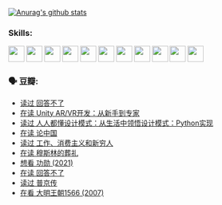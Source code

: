 
[![Anurag's github stats](https://github-readme-stats.vercel.app/api?username=w940853815)](https://github.com/anuraghazra/github-readme-stats)

### Skills:

<code><img height="32" src="https://cdn.jsdelivr.net/npm/simple-icons@v5/icons/python.svg"></code>
<code><img height="32" src="https://cdn.jsdelivr.net/npm/simple-icons@v5/icons/javascript.svg"></code>
<code><img height="32" src="https://cdn.jsdelivr.net/npm/simple-icons@v5/icons/django.svg"></code>
<code><img height="32" src="https://cdn.jsdelivr.net/npm/simple-icons@v5/icons/flask.svg"></code>
<code><img height="32" src="https://cdn.jsdelivr.net/npm/simple-icons@v5/icons/vuetify.svg"></code>
<code><img height="32" src="https://cdn.jsdelivr.net/npm/simple-icons@v5/icons/git.svg"></code>
<code><img height="32" src="https://cdn.jsdelivr.net/npm/simple-icons@v5/icons/docker.svg"></code>
<code><img height="32" src="https://cdn.jsdelivr.net/npm/simple-icons@v5/icons/postgresql.svg"></code>
<code><img height="32" src="https://cdn.jsdelivr.net/npm/simple-icons@v5/icons/elasticsearch.svg"></code>
<code><img height="32" src="https://cdn.jsdelivr.net/npm/simple-icons@v5/icons/macos.svg"></code>
<code><img height="32" src="https://cdn.jsdelivr.net/npm/simple-icons@v5/icons/linux.svg"></code>

### 🗣 豆瓣:

<!-- DOUBAN-ACTIVITIES:START -->
- [读过 回答不了](https://www.douban.com/people/136069238/status/3812155932/?_i=48844190)
- [在读 Unity AR/VR开发：从新手到专家](https://www.douban.com/people/136069238/status/3810864648/?_i=48844190)
- [读过 人人都懂设计模式：从生活中领悟设计模式：Python实现](https://www.douban.com/people/136069238/status/3806334005/?_i=48844190)
- [在读 论中国](https://www.douban.com/people/136069238/status/3805671678/?_i=48844190)
- [读过 工作、消费主义和新穷人](https://www.douban.com/people/136069238/status/3803834644/?_i=48844190)
- [在读 穆斯林的葬礼](https://www.douban.com/people/136069238/status/3802824932/?_i=48844190)
- [想看 功勋‎ (2021)](https://www.douban.com/people/136069238/status/3802127044/?_i=48844190)
- [在读 回答不了](https://www.douban.com/people/136069238/status/3802078489/?_i=48844190)
- [读过 普京传](https://www.douban.com/people/136069238/status/3802076688/?_i=48844190)
- [在看 大明王朝1566‎ (2007)](https://www.douban.com/people/136069238/status/3800275133/?_i=48844190)
<!-- DOUBAN-ACTIVITIES:END -->
<!--
**w940853815/w940853815** is a ✨ _special_ ✨ repository because its `README.md` (this file) appears on your GitHub profile.

Here are some ideas to get you started:

- 🔭 I’m currently working on ...
- 🌱 I’m currently learning ...
- 👯 I’m looking to collaborate on ...
- 🤔 I’m looking for help with ...
- 💬 Ask me about ...
- 📫 How to reach me: ...
- 😄 Pronouns: ...
- ⚡ Fun fact: ...
-->
